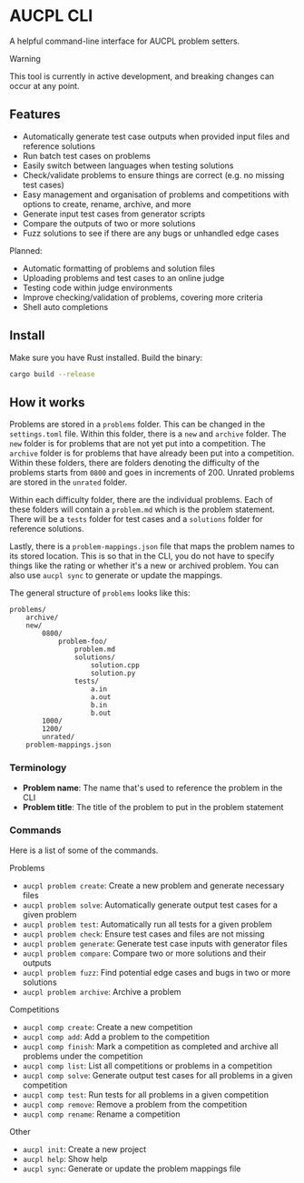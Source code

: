 # AUCPL CLI

A helpful command-line interface for AUCPL problem setters.

> [!WARNING]
> This tool is currently in active development, and breaking changes can occur at any point.

## Features

- Automatically generate test case outputs when provided input files and reference solutions
- Run batch test cases on problems
- Easily switch between languages when testing solutions
- Check/validate problems to ensure things are correct (e.g. no missing test cases)
- Easy management and organisation of problems and competitions with options to create, rename, archive, and more
- Generate input test cases from generator scripts
- Compare the outputs of two or more solutions
- Fuzz solutions to see if there are any bugs or unhandled edge cases

Planned:

- Automatic formatting of problems and solution files
- Uploading problems and test cases to an online judge
- Testing code within judge environments
- Improve checking/validation of problems, covering more criteria
- Shell auto completions

## Install

Make sure you have Rust installed. Build the binary:

```sh
cargo build --release
```

## How it works

Problems are stored in a `problems` folder. This can be changed in the `settings.toml` file. Within this folder, there is a `new` and `archive` folder. The `new` folder is for problems that are not yet put into a competition. The `archive` folder is for problems that have already been put into a competition. Within these folders, there are folders denoting the difficulty of the problems starts from `0800` and goes in increments of 200. Unrated problems are stored in the `unrated` folder.

Within each difficulty folder, there are the individual problems. Each of these folders will contain a `problem.md` which is the problem statement. There will be a `tests` folder for test cases and a `solutions` folder for reference solutions.

Lastly, there is a `problem-mappings.json` file that maps the problem names to its stored location. This is so that in the CLI, you do not have to specify things like the rating or whether it's a new or archived problem. You can also use `aucpl sync` to generate or update the mappings.

The general structure of `problems` looks like this:

```
problems/
    archive/
    new/
        0800/
            problem-foo/
                problem.md
                solutions/
                    solution.cpp
                    solution.py
                tests/
                    a.in
                    a.out
                    b.in
                    b.out
        1000/
        1200/
        unrated/
    problem-mappings.json
```

### Terminology

- **Problem name**: The name that's used to reference the problem in the CLI
- **Problem title**: The title of the problem to put in the problem statement

### Commands

Here is a list of some of the commands.

Problems

- `aucpl problem create`: Create a new problem and generate necessary files
- `aucpl problem solve`: Automatically generate output test cases for a given problem
- `aucpl problem test`: Automatically run all tests for a given problem
- `aucpl problem check`: Ensure test cases and files are not missing
- `aucpl problem generate`: Generate test case inputs with generator files
- `aucpl problem compare`: Compare two or more solutions and their outputs
- `aucpl problem fuzz`: Find potential edge cases and bugs in two or more solutions
- `aucpl problem archive`: Archive a problem

Competitions

- `aucpl comp create`: Create a new competition
- `aucpl comp add`: Add a problem to the competition
- `aucpl comp finish`: Mark a competition as completed and archive all problems under the competition
- `aucpl comp list`: List all competitions or problems in a competition
- `aucpl comp solve`: Generate output test cases for all problems in a given competition
- `aucpl comp test`: Run tests for all problems in a given competition
- `aucpl comp remove`: Remove a problem from the competition
- `aucpl comp rename`: Rename a competition

Other

- `aucpl init`: Create a new project
- `aucpl help`: Show help
- `aucpl sync`: Generate or update the problem mappings file
